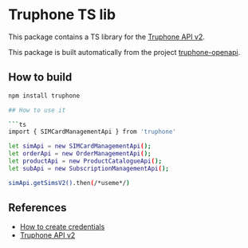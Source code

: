 # Truphone TS lib

This package contains a TS library for the [Truphone API v2](https://docs.connect.truphone.com/apireference).

This package is built automatically from the project [truphone-openapi](https://github.com/veimox/truphone-openapi).

## How to build
```bash
npm install truphone

## How to use it

```ts
import { SIMCardManagementApi } from 'truphone'

let simApi = new SIMCardManagementApi();
let orderApi = new OrderManagementApi();
let productApi = new ProductCatalogueApi();
let subApi = new SubscriptionManagementApi();

simApi.getSimsV2().then(/*useme*/)

```

## References
* [How to create credentials](https://docs.connect.truphone.com/docs/authentication)
* [Truphone API v2](https://docs.connect.truphone.com/apireference)